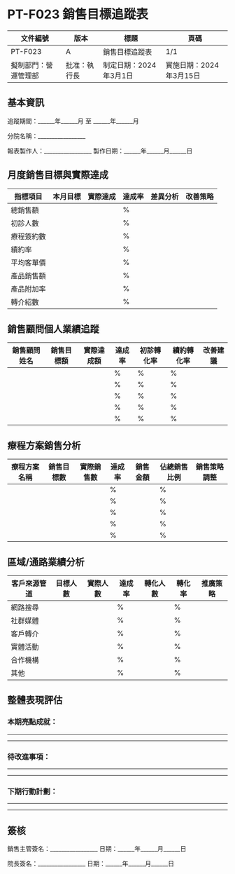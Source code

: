 # PT-F023 銷售目標追蹤表

| 文件編號 | 版本 | 標題 | 頁碼 | 
|--------|------|-----|------|
| PT-F023 | A | 銷售目標追蹤表 | 1/1 |
| 擬制部門：營運管理部 | 批准：執行長 | 制定日期：2024年3月1日 | 實施日期：2024年3月15日 |

## 基本資訊

追蹤期間：______年______月 至 ______年______月

分院名稱：_________________ 

報表製作人：_________________ 製作日期：______年______月______日

## 月度銷售目標與實際達成

| 指標項目 | 本月目標 | 實際達成 | 達成率 | 差異分析 | 改善策略 |
|---------|---------|---------|--------|---------|---------|
| 總銷售額 |  |  | % |  |  |
| 初診人數 |  |  | % |  |  |
| 療程簽約數 |  |  | % |  |  |
| 續約率 |  |  | % |  |  |
| 平均客單價 |  |  | % |  |  |
| 產品銷售額 |  |  | % |  |  |
| 產品附加率 |  |  | % |  |  |
| 轉介紹數 |  |  | % |  |  |

## 銷售顧問個人業績追蹤

| 銷售顧問姓名 | 銷售目標額 | 實際達成額 | 達成率 | 初診轉化率 | 續約轉化率 | 改善建議 |
|------------|-----------|-----------|--------|-----------|-----------|---------|
|  |  |  | % | % | % |  |
|  |  |  | % | % | % |  |
|  |  |  | % | % | % |  |
|  |  |  | % | % | % |  |
|  |  |  | % | % | % |  |

## 療程方案銷售分析

| 療程方案名稱 | 銷售目標數 | 實際銷售數 | 達成率 | 銷售金額 | 佔總銷售比例 | 銷售策略調整 |
|------------|-----------|-----------|--------|---------|------------|------------|
|  |  |  | % |  | % |  |
|  |  |  | % |  | % |  |
|  |  |  | % |  | % |  |
|  |  |  | % |  | % |  |
|  |  |  | % |  | % |  |

## 區域/通路業績分析

| 客戶來源管道 | 目標人數 | 實際人數 | 達成率 | 轉化人數 | 轉化率 | 推廣策略 |
|------------|---------|---------|--------|---------|--------|---------|
| 網路搜尋 |  |  | % |  | % |  |
| 社群媒體 |  |  | % |  | % |  |
| 客戶轉介 |  |  | % |  | % |  |
| 實體活動 |  |  | % |  | % |  |
| 合作機構 |  |  | % |  | % |  |
| 其他 |  |  | % |  | % |  |

## 整體表現評估

### 本期亮點成就：

___________________________________________________________________

___________________________________________________________________

### 待改進事項：

___________________________________________________________________

___________________________________________________________________

### 下期行動計劃：

___________________________________________________________________

___________________________________________________________________

## 簽核

銷售主管簽名：_________________ 日期：______年______月______日

院長簽名：_________________ 日期：______年______月______日 